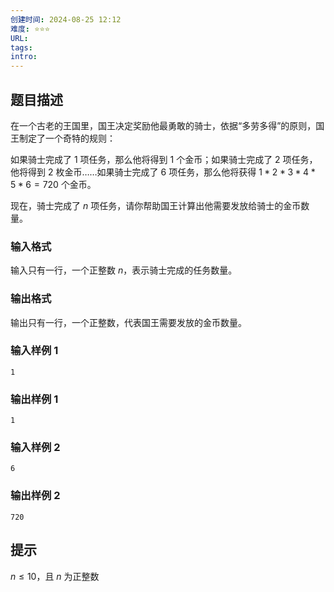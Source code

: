 ```yaml
---
创建时间: 2024-08-25 12:12
难度: ⭐️⭐️⭐️
URL: 
tags: 
intro:
---
```


## 题目描述 

在一个古老的王国里，国王决定奖励他最勇敢的骑士，依据“多劳多得”的原则，国王制定了一个奇特的规则：

如果骑士完成了 $1$ 项任务，那么他将得到 $1$ 个金币；如果骑士完成了 $2$ 项任务，他将得到 $2$ 枚金币……如果骑士完成了 $6$ 项任务，那么他将获得 $1 * 2 * 3 * 4 * 5 * 6 = 720$ 个金币。

现在，骑士完成了 $n$ 项任务，请你帮助国王计算出他需要发放给骑士的金币数量。

### 输入格式

输入只有一行，一个正整数 $n$，表示骑士完成的任务数量。

### 输出格式

输出只有一行，一个正整数，代表国王需要发放的金币数量。

### 输入样例 1

```
1
```

### 输出样例 1

```
1
```

### 输入样例 2

```
6
```

### 输出样例 2

```
720
```

## 提示

$n \leqslant 10$，且 $n$ 为正整数

